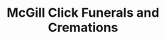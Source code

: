 ---
title: "McGill Click Funerals and Cremations"
url: /loudon/mcgill-click-funerals-and-cremations/
shop: Bestattungen
---
